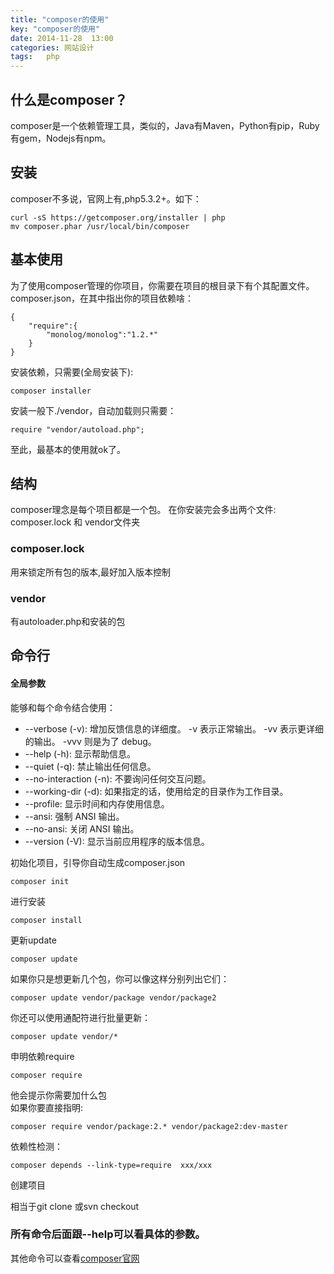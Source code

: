 ```yaml
---
title: "composer的使用"
key: "composer的使用"
date: 2014-11-28  13:00
categories: 网站设计
tags:   php
---
```


## 什么是composer？

composer是一个依赖管理工具，类似的，Java有Maven，Python有pip，Ruby有gem，Nodejs有npm。

## 安装

composer不多说，官网上有,php5.3.2+。如下：

    curl -sS https://getcomposer.org/installer | php
    mv composer.phar /usr/local/bin/composer

## 基本使用


为了使用composer管理的你项目，你需要在项目的根目录下有个其配置文件。composer.json，在其中指出你的项目依赖啥：

    {
        "require":{
            "monolog/monolog":"1.2.*"
        }
    }

安装依赖，只需要(全局安装下):

    composer installer

安装一般下./vendor，自动加载则只需要：

    require "vendor/autoload.php";

至此，最基本的使用就ok了。

## 结构

composer理念是每个项目都是一个包。
在你安装完会多出两个文件: composer.lock 和 vendor文件夹

### composer.lock

用来锁定所有包的版本,最好加入版本控制

### vendor

有autoloader.php和安装的包


## 命令行

#### 全局参数
能够和每个命令结合使用：

* --verbose (-v): 增加反馈信息的详细度。
    -v 表示正常输出。
    -vv 表示更详细的输出。
    -vvv 则是为了 debug。
* --help (-h): 显示帮助信息。
* --quiet (-q): 禁止输出任何信息。
* --no-interaction (-n): 不要询问任何交互问题。
* --working-dir (-d): 如果指定的话，使用给定的目录作为工作目录。
* --profile: 显示时间和内存使用信息。
* --ansi: 强制 ANSI 输出。
* --no-ansi: 关闭 ANSI 输出。
* --version (-V): 显示当前应用程序的版本信息。

                                                            

初始化项目，引导你自动生成composer.json

    composer init

进行安装

    composer install

更新update

    composer update

如果你只是想更新几个包，你可以像这样分别列出它们：

    composer update vendor/package vendor/package2

你还可以使用通配符进行批量更新：

    composer update vendor/*

申明依赖require

    composer require 

他会提示你需要加什么包   
如果你要直接指明:

    composer require vendor/package:2.* vendor/package2:dev-master

依赖性检测：

    composer depends --link-type=require  xxx/xxx
    
创建项目

相当于git clone 或svn  checkout 

### 所有命令后面跟--help可以看具体的参数。

其他命令可以查看[composer官网](http://docs.phpcomposer.com/03-cli.md)
